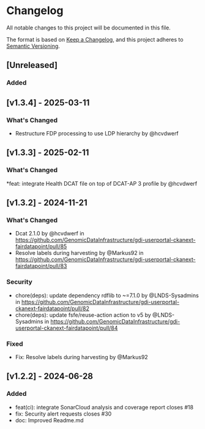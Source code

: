 <!--
SPDX-FileCopyrightText: 2024 Strichting Health-RI

SPDX-License-Identifier: CC-BY-4.0
-->

# Changelog

All notable changes to this project will be documented in this file.

The format is based on [Keep a Changelog](https://keepachangelog.com/en/1.1.0/),
and this project adheres to [Semantic Versioning](https://semver.org/spec/v2.0.0.html).

## [Unreleased]

### Added

## [v1.3.4] - 2025-03-11

### What's Changed
* Restructure FDP processing to use LDP hierarchy by @hcvdwerf

## [v1.3.3] - 2025-02-11

### What's Changed
*feat: integrate Health DCAT file on top of DCAT-AP 3 profile by @hcvdwerf

## [v1.3.2] - 2024-11-21

### What's Changed
* Dcat 2.1.0 by @hcvdwerf in https://github.com/GenomicDataInfrastructure/gdi-userportal-ckanext-fairdatapoint/pull/85
* Resolve labels during harvesting by @Markus92 in https://github.com/GenomicDataInfrastructure/gdi-userportal-ckanext-fairdatapoint/pull/83

### Security
* chore(deps): update dependency rdflib to ~=7.1.0 by @LNDS-Sysadmins in https://github.com/GenomicDataInfrastructure/gdi-userportal-ckanext-fairdatapoint/pull/82
* chore(deps): update fsfe/reuse-action action to v5 by @LNDS-Sysadmins in https://github.com/GenomicDataInfrastructure/gdi-userportal-ckanext-fairdatapoint/pull/84

### Fixed
* Fix: Resolve labels during harvesting by @Markus92 

## [v1.2.2] - 2024-06-28

### Added
- feat(ci): integrate SonarCloud analysis and coverage report closes #18
- fix: Security alert requests closes #30
- doc: Improved Readme.md